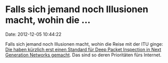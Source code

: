 Falls sich jemand noch Illusionen macht, wohin die \...
=======================================================

Date: 2012-12-05 10:44:22

Falls sich jemand noch Illusionen macht, wohin die Reise mit der ITU
ginge: [Die haben kürzlich erst einen Standard für Deep Packet
Inspection in Next Generation Networks
gemacht](https://www.cdt.org/blogs/cdt/2811adoption-traffic-sniffing-standard-fans-wcit-flames).
Das sind so deren Prioritäten fürs Internet.
